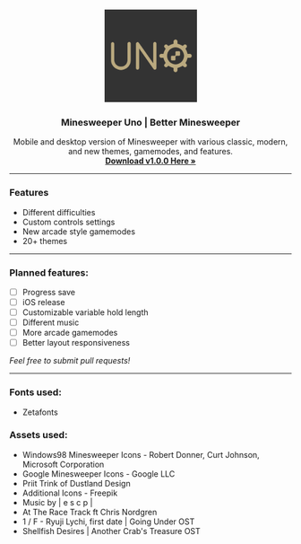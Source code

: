 <br>

<p align="center">
 <img src="https://raw.githubusercontent.com/ssambender/minesweeper_uno/refs/heads/main/appIcon.png" alt="Minesweeper Uno Logo" height="165">
</p>

<h3 align="center">Minesweeper Uno | Better Minesweeper</h3>

<p align="center">
Mobile and desktop version of Minesweeper with various classic, modern, and new themes, gamemodes, and features.
 <br>
 <a href="https://github.com/ssambender/minesweeper_uno/releases/tag/v1.0.0"><strong>Download v1.0.0 Here »</strong></a>
</p>

___

### Features
- Different difficulties
- Custom controls settings
- New arcade style gamemodes
- 20+ themes

---


### Planned features:
- [ ] Progress save
- [ ] iOS release
- [ ] Customizable variable hold length
- [ ] Different music
- [ ] More arcade gamemodes
- [ ] Better layout responsiveness

_Feel free to submit pull requests!_

---


### Fonts used:
- Zetafonts

### Assets used:
- Windows98 Minesweeper Icons - Robert Donner, Curt Johnson, Microsoft Corporation
- Google Minesweeper Icons - Google LLC
- Priit Trink of Dustland Design
- Additional Icons - Freepik
- Music by | e s c p |
- At The Race Track ft Chris Nordgren
- 1 / F - Ryuji Lychi, first date | Going Under OST
- Shellfish Desires | Another Crab's Treasure OST
